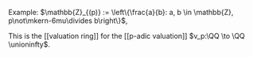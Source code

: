 Example:
$\mathbb{Z}_{(p)} := \left\{\frac{a}{b}: a, b \in \mathbb{Z}, p\not\mkern-6mu\divides b\right\}$,

This is the [[valuation ring]] for the [[p-adic valuation]] $v_p:\QQ \to \QQ \unioninfty$.